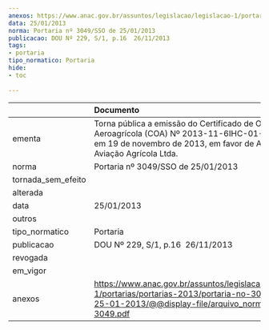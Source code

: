 ```yaml
---
anexos: https://www.anac.gov.br/assuntos/legislacao/legislacao-1/portarias/portarias-2013/portaria-no-3049-sso-de-25-01-2013/@@display-file/arquivo_norma/PA2013-3049.pdf
data: 25/01/2013
norma: Portaria nº 3049/SSO de 25/01/2013
publicacao: DOU Nº 229, S/1, p.16  26/11/2013
tags:
- portaria
tipo_normatico: Portaria
hide: 
- toc 
 
---
```


|                    | Documento                                                                                                                                                                  |
|:-------------------|:---------------------------------------------------------------------------------------------------------------------------------------------------------------------------|
| ementa             | Torna pública a emissão do Certificado de Operador Aeroagrícola (COA) Nº 2013-11-6IHC-01-00, emitido em 19 de novembro de 2013, em favor de Aliança Aviação Agrícola Ltda. |
| norma              | Portaria nº 3049/SSO de 25/01/2013                                                                                                                                         |
| tornada_sem_efeito |                                                                                                                                                                            |
| alterada           |                                                                                                                                                                            |
| data               | 25/01/2013                                                                                                                                                                 |
| outros             |                                                                                                                                                                            |
| tipo_normatico     | Portaria                                                                                                                                                                   |
| publicacao         | DOU Nº 229, S/1, p.16  26/11/2013                                                                                                                                          |
| revogada           |                                                                                                                                                                            |
| em_vigor           |                                                                                                                                                                            |
| anexos             | https://www.anac.gov.br/assuntos/legislacao/legislacao-1/portarias/portarias-2013/portaria-no-3049-sso-de-25-01-2013/@@display-file/arquivo_norma/PA2013-3049.pdf          |
